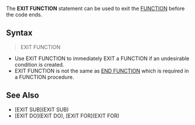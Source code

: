 The **EXIT FUNCTION** statement can be used to exit the [FUNCTION](FUNCTION) before the code ends.

## Syntax

> EXIT FUNCTION

* Use EXIT FUNCTION to immediately EXIT a FUNCTION if an undesirable condition is created.
* EXIT FUNCTION is not the same as [END FUNCTION](END-FUNCTION) which is required in a FUNCTION procedure.

## See Also
 
* [EXIT SUB](EXIT SUB)
* [EXIT DO](EXIT DO), [EXIT FOR](EXIT FOR)





